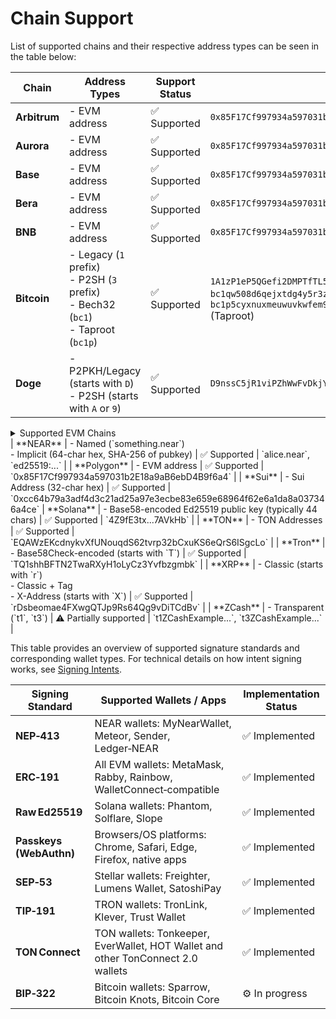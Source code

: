 # Chain Support

List of supported chains and their respective address types can be seen in the table below:

| Chain      | Address Types                                                                                             | Support Status       | Example Address                                    |
|------------|-----------------------------------------------------------------------------------------------------------|-----------------------|----------------------------------------------------|
| **Arbitrum** | - EVM address                                                                                           | ✅ Supported           | `0x85F17Cf997934a597031b2E18a9aB6ebD4B9f6a4`       |
| **Aurora**   | - EVM address                                                                                           | ✅ Supported           | `0x85F17Cf997934a597031b2E18a9aB6ebD4B9f6a4`       |
| **Base**     | - EVM address                                                                                           | ✅ Supported           | `0x85F17Cf997934a597031b2E18a9aB6ebD4B9f6a4`       |
| **Bera**     | - EVM address                                                                                           | ✅ Supported           | `0x85F17Cf997934a597031b2E18a9aB6ebD4B9f6a4`       |
| **BNB**      | - EVM address                                                                                           | ✅ Supported           | `0x85F17Cf997934a597031b2E18a9aB6ebD4B9f6a4`       |
| **Bitcoin**  | - Legacy (`1` prefix) <br> - P2SH (`3` prefix) <br> - Bech32 (`bc1`) <br> - Taproot (`bc1p`)            | ✅ Supported           | `1A1zP1eP5QGefi2DMPTfTL5SLmv7DivfNa` (Legacy) <br> `bc1qw508d6qejxtdg4y5r3zarvary0c5xw7kygt080` (Bech32) <br> `bc1p5cyxnuxmeuwuvkwfem96llyr29s8l68p7z6zgt7zdkv3g7zv3qvqz6z8h7` (Taproot) |
| **Doge**     | - P2PKH/Legacy (starts with `D`) <br> - P2SH (starts with `A` or `9`)                                   | ✅ Supported           | `D9nssC5jR1viPZhWwFvDkjYpJZYJVydN8k`               |
<details>
<summary>Supported EVM Chains</summary>
| **Ethereum** | - EVM address (`0x`-prefixed, 42-char hex)                                                              | ✅ Supported           | `0x85F17Cf997934a597031b2E18a9aB6ebD4B9f6a4`       |
| **Gnosis**   | - EVM address                                                                                           | ✅ Supported           | `0x85F17Cf997934a597031b2E18a9aB6ebD4B9f6a4`       |
</details>
| **NEAR**     | - Named (`something.near`) <br> - Implicit (64-char hex, SHA-256 of pubkey)                             | ✅ Supported           | `alice.near`, `ed25519:...`                        |
| **Polygon**  | - EVM address                                                                                           | ✅ Supported           | `0x85F17Cf997934a597031b2E18a9aB6ebD4B9f6a4`       |
| **Sui**   | - Sui Address (32-char hex)                                                                                | ✅ Supported           | `0xcc64b79a3adf4d3c21ad25a97e3ecbe83e659e68964f62e6a1da8a037346a4ce`    
| **Solana**   | - Base58-encoded Ed25519 public key (typically 44 chars)                                                | ✅ Supported           | `4Z9fE3tx...7AVkHb`                                |
| **TON**      | - TON Addresses                                                                                         | ✅ Supported           | `EQAWzEKcdnykvXfUNouqdS62tvrp32bCxuKS6eQrS6ISgcLo`  |
| **Tron**     | - Base58Check-encoded (starts with `T`)                                                                 | ✅ Supported           | `TQ1shhBFTN2TwaRXyH1oLyCz3Yvfbzgmbk`               |
| **XRP**      | - Classic (starts with `r`)   <br> - Classic + Tag <br> - X-Address (starts with `X`)                   | ✅ Supported           | `rDsbeomae4FXwgQTJp9Rs64Qg9vDiTCdBv`               |
| **ZCash**    | - Transparent (`t1`, `t3`)                                                                              | ⚠️ Partially supported | `t1ZCashExample...`, `t3ZCashExample...`           |


This table provides an overview of supported signature standards and corresponding wallet types. For technical details on how intent signing works, see [Signing Intents](https://docs.near-intents.org/near-intents/market-makers/verifier/signing-intents).

| Signing Standard      | Supported Wallets / Apps                                                 | Implementation Status         |
|-----------------------|--------------------------------------------------------------------------|-------------------------------|
| **NEP‑413**           | NEAR wallets: MyNearWallet, Meteor, Sender, Ledger‑NEAR                  | ✅ Implemented                |
| **ERC‑191**           | All EVM wallets: MetaMask, Rabby, Rainbow, WalletConnect‑compatible      | ✅ Implemented                |
| **Raw Ed25519**       | Solana wallets: Phantom, Solflare, Slope                                 | ✅ Implemented                |
| **Passkeys (WebAuthn)** | Browsers/OS platforms: Chrome, Safari, Edge, Firefox, native apps      | ✅ Implemented                |
| **SEP‑53**            | Stellar wallets: Freighter, Lumens Wallet, SatoshiPay                    | ✅ Implemented                |
| **TIP‑191**           | TRON wallets: TronLink, Klever, Trust Wallet                             | ✅ Implemented                |
| **TON Connect**       | TON wallets: Tonkeeper, EverWallet, HOT Wallet and other TonConnect 2.0 wallets         | ✅ Implemented                |
| **BIP‑322**           | Bitcoin wallets: Sparrow, Bitcoin Knots, Bitcoin Core                    | ⚙️ In progress                |
